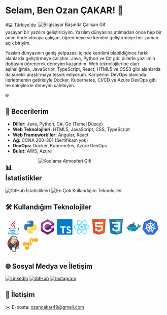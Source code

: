 # Selam, Ben Ozan ÇAKAR! 👋

<img align="right" width="400" src="https://cdn.dribbble.com/users/730703/screenshots/6581243/avento.gif" alt="Bilgisayar Başında Çalışan Gif" />

#💻 
Türkiye'de yaşayan bir yazılım geliştiriciyim. Yazılım dünyasına atılmadan önce hep bir adım önde olmaya çalışan, öğrenmeye ve kendini geliştirmeye her zaman açık biriyim.

Yazılım dünyasının geniş yelpazesi içinde kendimi olabildiğince farklı alanlarda geliştirmeye çalıştım. Java, Python ve C# gibi dillerle yazılımın doğasını öğrenerek deneyim kazandım. Web teknolojilerine olan aşinalığımla, JavaScript, TypeScript, React, HTML5 ve CSS3 gibi alanlarda da sürekli araştırmaya teşvik ediyorum. 
Kariyerimi DevOps alanında ilerletmemin getirisiyle Docker, Kubernetes, CI/CD ve Azure DevOps gibi teknolojilerde deneyim sahibiyim.

🌐

## 🚀 Becerilerim
- **Diller:** Java, Python, C#, Go (Temel Düzey)
- **Web Teknolojileri:** HTML5, JavaScript, CSS, TypeScript
- **Web Framework'ler:** Angular, React
- **Ağ:** CCNA 200-301  (Sertifikam yok)
- **DevOps:** Docker, Kubernetes, Azure DevOps
- **Bulut:** AWS, Azure

<img align="right" width="400" src="https://media.giphy.com/media/USV0ym3bVWQJJmNu3N/giphy.gif" alt="Kodlama Atmosferi Gifi" />

## 📊 İstatistikler
<img height="150" src="https://github-readme-stats.vercel.app/api?username=ozancakar&hide_title=false&show_icons=true&count_private=true&theme=dark&hide_border=true" alt="GitHub İstatistikleri" />
<img height="150" src="https://github-readme-stats.vercel.app/api/top-langs/?username=ozancakar&layout=compact&theme=dark&hide_border=true" alt="En Çok Kullandığım Teknolojiler" />

## 🛠️ Kullandığım Teknolojiler
<div align="left">
  <img height="50" src="https://raw.githubusercontent.com/devicons/devicon/master/icons/java/java-original.svg" alt="Java Logo" />
  <img height="50" src="https://raw.githubusercontent.com/devicons/devicon/master/icons/python/python-original.svg" alt="Python Logo" />
  <img height="50" src="https://raw.githubusercontent.com/devicons/devicon/master/icons/csharp/csharp-original.svg" alt="C# Logo" />
  <img height="50" src="https://raw.githubusercontent.com/devicons/devicon/master/icons/typescript/typescript-original.svg" alt="TypeScript Logo" />
  <img height="50" src="https://raw.githubusercontent.com/devicons/devicon/master/icons/react/react-original.svg" alt="React Logo" />
  <img height="50" src="https://raw.githubusercontent.com/devicons/devicon/master/icons/html5/html5-original.svg" alt="HTML5 Logo" />
  <img height="50" src="https://raw.githubusercontent.com/devicons/devicon/master/icons/css3/css3-original.svg" alt="CSS3 Logo" />
  <img height="50" src="https://raw.githubusercontent.com/devicons/devicon/master/icons/docker/docker-original.svg" alt="Docker Logo" />
  <img height="50" src="https://raw.githubusercontent.com/devicons/devicon/master/icons/kubernetes/kubernetes-plain.svg" alt="Kubernetes Logo" />
  <img height="50" src="https://raw.githubusercontent.com/devicons/devicon/master/icons/jenkins/jenkins-original.svg" alt="Jenkins Logo" />
  <img height="50" src="https://raw.githubusercontent.com/devicons/devicon/master/icons/amazonwebservices/amazonwebservices-original.svg" alt="AWS Logo" />
</div>

## 🌐 Sosyal Medya ve İletişim
[![LinkedIn](https://img.shields.io/badge/LinkedIn-ozan--cakar-blue?style=for-the-badge&logo=linkedin)](https://www.linkedin.com/in/ozan-çakar-651490228)
[![GitHub](https://img.shields.io/badge/GitHub-ozancakar-black?style=for-the-badge&logo=github)](https://github.com/ozancakar)
[![Instagram](https://img.shields.io/badge/Instagram-ozzy.ckr-pink?style=for-the-badge&logo=instagram)](https://www.instagram.com/ozzy.ckr/)

## 📧 İletişim
✉️ E-posta: ozancakar49@gmail.com

